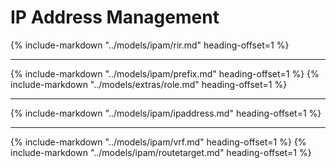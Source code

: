 # IP Address Management

{%
    include-markdown "../models/ipam/rir.md"
    heading-offset=1
%}

---

{%
    include-markdown "../models/ipam/prefix.md"
    heading-offset=1
%}
{%
    include-markdown "../models/extras/role.md"
    heading-offset=1
%}

---

{%
    include-markdown "../models/ipam/ipaddress.md"
    heading-offset=1
%}

---

{%
    include-markdown "../models/ipam/vrf.md"
    heading-offset=1
%}
{%
    include-markdown "../models/ipam/routetarget.md"
    heading-offset=1
%}
